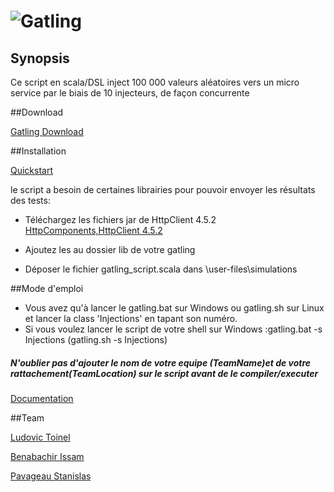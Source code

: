 # ![Gatling](http://gatling.io/images/gatling-logo.png)

## Synopsis

Ce script en scala/DSL inject 100 000 valeurs aléatoires vers un micro service par le biais de 10 injecteurs, de façon concurrente  

##Download

[Gatling Download](http://gatling.io/#/download)

##Installation

[Quickstart](http://gatling.io/docs/2.0.0-RC2/quickstart.html)

le script a besoin de certaines librairies pour pouvoir envoyer les résultats des tests:

- Téléchargez les fichiers jar de HttpClient 4.5.2 [HttpComponents,HttpClient 4.5.2](https://hc.apache.org/downloads.cgi)

- Ajoutez les au dossier lib de votre gatling

- Déposer le fichier gatling_script.scala dans \user-files\simulations

##Mode d'emploi

- Vous avez qu'à lancer le gatling.bat sur Windows ou gatling.sh sur Linux et lancer la class 'Injections' en tapant son numéro.
- Si vous voulez lancer le script de votre shell sur Windows :gatling.bat -s Injections (gatling.sh -s Injections)


##### N'oublier pas d'ajouter le nom de votre equipe (TeamName)et de votre rattachement(TeamLocation) sur le script avant de le compiler/executer

[Documentation](http://gatling.io/docs/2.0.0-RC2/index.html)

##Team

[Ludovic Toinel](https://github.com/ltoinel)

[Benabachir Issam](https://github.com/IsBena)

[Pavageau Stanislas](https://github.com/StanislasCapgemini )



